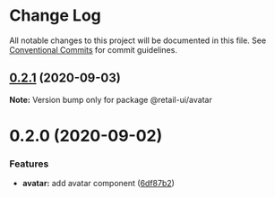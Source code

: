 # Change Log

All notable changes to this project will be documented in this file.
See [Conventional Commits](https://conventionalcommits.org) for commit guidelines.

## [0.2.1](https://github.com/sondh0127/retail-ui/compare/@retail-ui/avatar@0.2.0...@retail-ui/avatar@0.2.1) (2020-09-03)

**Note:** Version bump only for package @retail-ui/avatar

# 0.2.0 (2020-09-02)

### Features

- **avatar:** add avatar component ([6df87b2](https://github.com/sondh0127/retail-ui/commit/6df87b2b61a28668c394a0b4c91f362f33f2fef8))
